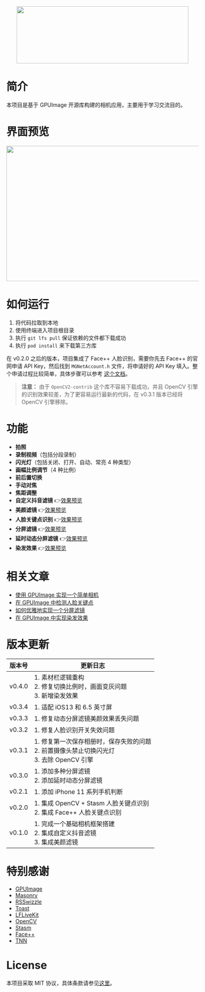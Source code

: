 <div align=center><img src="Images/image-head.jpg" width="450" height="150"/></div>

# 简介

本项目是基于 GPUImage 开源库构建的相机应用，主要用于学习交流目的。

# 界面预览

<div align=left><img src="Images/image-ui.jpg" width="600" height="355"/></div>

# 如何运行

1. 将代码拉取到本地
2. 使用终端进入项目根目录
3. 执行 `git lfs pull` 保证依赖的文件都下载成功
4. 执行 `pod install` 来下载第三方库

在 v0.2.0 之后的版本，项目集成了 Face++ 人脸识别，需要你先去 Face++ 的官网申请 API Key，然后找到 `MGNetAccount.h` 文件，将申请好的 API Key 填入。整个申请过程比较简单，具体步骤可以参考 [这个文档](https://console.faceplusplus.com.cn/documents/5671787)。

> **注意：** 由于 `OpenCV2-contrib` 这个库不容易下载成功，并且 OpenCV 引擎的识别效果较差，为了更容易运行最新的代码，在 v0.3.1 版本已经将 OpenCV 引擎移除。

# 功能

* **拍照**
* **录制视频**（包括分段录制）
* **闪光灯**（包括关闭、打开、自动、常亮 4 种类型）
* **画幅比例调节**（4 种比例）
* **前后置切换**
* **手动对焦**
* **焦距调整**
* **自定义抖音滤镜**  👉[效果预览](Images/image-2.gif)
* **美颜滤镜**  👉[效果预览](Images/image-1.gif)
* **人脸关键点识别**  👉[效果预览](Images/image-3.gif)
* **分屏滤镜**  👉[效果预览](Images/image-4.gif)
* **延时动态分屏滤镜**  👉[效果预览](Images/image-5.gif)
* **染发效果**  👉[效果预览](Images/image-6.gif)

# 相关文章

* [使用 GPUImage 实现一个简单相机](http://www.lymanli.com/2019/06/15/ios-gpuimage-camera/)
* [在 GPUImage 中检测人脸关键点](http://www.lymanli.com/2019/09/29/ios-gpuimage-face-detect/)
* [如何优雅地实现一个分屏滤镜](http://www.lymanli.com/2019/11/09/ios-gpuimage-split-filter/)
* [在 GPUImage 中实现染发效果](http://www.lymanli.com/2022/08/27/ios-gpuimage-hair-segmentation/)

# 版本更新


| 版本号 | 更新日志 |
| --- | --- |
| v0.4.0 | 1. 素材栏逻辑重构 <br> 2. 修复切换比例时，画面变灰问题 <br> 3. 新增染发效果 |
| v0.3.4 | 1. 适配 iOS13 和 6.5 英寸屏 |
| v0.3.3 | 1. 修复动态分屏滤镜美颜效果丢失问题 |
| v0.3.2 | 1. 修复人脸识别开关失效问题 |
| v0.3.1 | 1. 修复第一次保存相册时，保存失败的问题 <br> 2. 前置摄像头禁止切换闪光灯 <br> 3. 去除 OpenCV 引擎 |
| v0.3.0 | 1. 添加多种分屏滤镜 <br> 2. 添加延时动态分屏滤镜 |
| v0.2.1 | 1. 添加 iPhone 11 系列手机判断 |
| v0.2.0 | 1. 集成 OpenCV + Stasm 人脸关键点识别 <br> 2. 集成 Face++ 人脸关键点识别 |
| v0.1.0 | 1. 完成一个基础相机框架搭建 <br> 2. 集成自定义抖音滤镜 <br> 3. 集成美颜滤镜 |

# 特别感谢

* [GPUImage](https://github.com/BradLarson/GPUImage)
* [Masonry](https://github.com/SnapKit/Masonry)
* [RSSwizzle](https://github.com/rabovik/RSSwizzle)
* [Toast](https://github.com/scalessec/Toast)
* [LFLiveKit](https://github.com/LaiFengiOS/LFLiveKit)
* [OpenCV](https://opencv.org/)
* [Stasm](http://www.milbo.users.sonic.net/stasm/)
* [Face++](https://www.faceplusplus.com.cn/)
* [TNN](https://github.com/Tencent/TNN)

# License

本项目采取 MIT 协议，具体条款请参见[这里](https://github.com/lmf12/SimpleCam/blob/master/LICENSE)。

